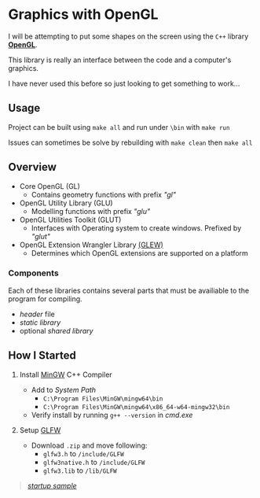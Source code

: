 # Graphics with OpenGL

I will be attempting to put some shapes on the screen using the `C++` library [**OpenGL**](https://www.opengl.org/).  

This library is really an interface between the code and a computer's graphics.  

I have never used this before so just looking to get something to work...

## Usage

Project can be built using `make all` and run under `\bin` with `make run`  

Issues can sometimes be solve by rebuilding with `make clean` then `make all`  

## Overview

- Core OpenGL (GL)
  - Contains geometry functions with prefix *"gl"*
- OpenGL Utility Library (GLU)
  - Modelling functions with prefix *"glu"*
- OpenGL Utilities Toolkit (GLUT)
  - Interfaces with Operating system to create windows. Prefixed by *"glut"*
- OpenGL Extension Wrangler Library [(GLEW)]((http://glew.sourceforge.net/install.html))
  - Determines which OpenGL extensions are supported on a platform

### Components

Each of these libraries contains several parts that must be availiable to the program for compiling.

- *header* file
- *static library*
- optional *shared library*

## How I Started

1. Install [MinGW](http://mingw-w64.org/doku.php/download) C++ Compiler

    - Add to *System Path*
        - `C:\Program Files\MinGW\mingw64\bin`
        - `C:\Program Files\MinGW\mingw64\x86_64-w64-mingw32\bin`
    - Verify install by running `g++ --version` in *cmd.exe*

2. Setup [GLFW](https://www.glfw.org/download.html)

    - Download `.zip` and move following:
        - `glfw3.h` to `/include/GLFW`
        - `glfw3native.h` to `/include/GLFW`
        - `glfw3.lib` to `/lib/GLFW`

> *[startup sample](https://www.glfw.org/documentation.html#example-code)*  
